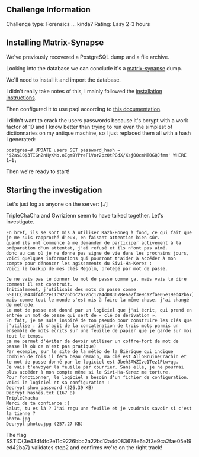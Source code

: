 Challenge Information
---------------------
Challenge type: Forensics ... kinda?
Rating: Easy    2-3 hours

Installing Matrix-Synapse
-------------------------
We've previously recovered a PostgreSQL dump and a file archive.

Looking into the database we can conclude it's a [matrix-synapse](https://github.com/matrix-org/synapse) dump.

We'll need to install it and import the database.

I didn't really take notes of this, I mainly followed the [installation instructions](https://github.com/matrix-org/synapse/blob/master/INSTALL.md).

Then configured it to use psql according to [this documentation](https://github.com/matrix-org/synapse/blob/master/docs/postgres.md).

I didn't want to crack the users passwords because it's bcrypt with a work factor of 10 and I know better than trying to run even the simplest of dictionnaries on my antique machine, so I just replaced them all with a hash I generated:
```
postgres=# UPDATE users SET password_hash = '$2a$10$3TIGn2nHyXMo.oIgm9YPreFlVor2pz0tPGdX/Xsj0OcmMT0GQJfmm' WHERE 1=1;
```

Then we're ready to start!

Starting the investigation
--------------------------
Let's just log as anyone on the server:
[./]

TripleChaCha and Gwrizienn seem to have talked together. Let's investigate.

```
En bref, ils se sont mis à utiliser Kazh-Boneg à fond, ce qui fait que je me suis rapproché d'eux, en faisant attention bien sûr.
quand ils ont commencé à me demander de participer activement à la préparation d'un attentat, j'ai refusé et ils n'ont pas aimé.
donc au cas où je ne donne pas signe de vie dans les prochains jours, voici quelques informations qui pourront t'aider à accéder à mon compte pour dénoncer les agissements du Sivi-Ha-Kerez :
Voici le backup de mes clés Megolm, protégé par mot de passe.

Je ne vais pas te donner le mot de passe comme ça, mais vais te dire comment il est construit.
Initialement, j'utilisais des mots de passe comme SSTIC{3e43df4fc2e11c9226bbc2a22bc12a4d083678e6a2f3e9ca2fae05e19ed42ba7}, mais comme tout le monde s'est mis à faire la même chose, j'ai changé de méthode.
Le mot de passe est donné par un logiciel que j'ai écrit, qui prend en entrée un mot de passe qui sert de « clé de dérivation ».
En fait, je me suis inspiré de ton pseudo pour construire les clés que j'utilise : il s'agit de la concaténation de trois mots parmis un ensemble de mots écrits sur une feuille de papier que je garde sur moi tout le temps.
ça me permet d'éviter de devoir utiliser un coffre-fort de mot de passe là où ce n'est pas pratique)
Par exemple, sur le site de la météo de la Biérique qui indique combien de fois il fera beau demain, ma clé est AlloBruineCrachin et le mot de passe donné par le logiciel est Jbeh3AWZIve1Tez1Ptw+qg.
Je vais t'envoyer la feuille par courrier. Sans elle, je ne pourrai plus accéder à mon compte même si le Sivi-Ha-Kerez me torture.
Pour fonctionner, le logiciel a besoin d'un fichier de configuration. Voici le logiciel et sa configuration :
Decrypt show_password (326.39 KB)
Decrypt hashes.txt (167 B)
TripleChacha
Merci de ta confiance :)
Salut, tu es là ? J'ai reçu une feuille et je voudrais savoir si c'est la tienne ?
photo.jpg
Decrypt photo.jpg (257.27 KB)
```

The flag SSTIC{3e43df4fc2e11c9226bbc2a22bc12a4d083678e6a2f3e9ca2fae05e19ed42ba7} validates step2 and confirms we're on the right track!
